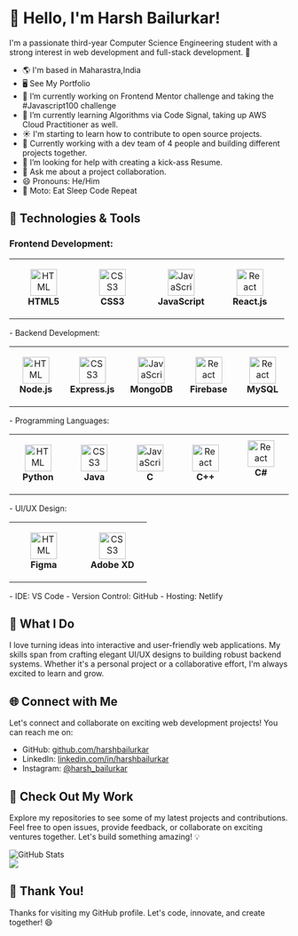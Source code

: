 # 👋 Hello, I'm Harsh Bailurkar!

I'm a passionate third-year Computer Science Engineering student with a strong interest in web development and full-stack development. 🚀
- 🌎 I'm based in Maharastra,India 
- 🖥️ See My Portfolio
- 🔭 I’m currently working on Frontend Mentor challenge and taking the #Javascript100 challenge
- 🌱 I’m currently learning Algorithms via Code Signal, taking up AWS Cloud Practitioner as well.
- ☀️ I'm starting to learn how to contribute to open source projects.
- 👯 Currently working with a dev team of 4 people and building different projects together.
- 🤔 I’m looking for help with creating a kick-ass Resume.
- 💬 Ask me about a project collaboration.
- 😄 Pronouns: He/Him
- 🔁 Moto: Eat Sleep Code Repeat

## 🔧 Technologies & Tools
### Frontend Development:
<table>
  <tr>
    <td align="center" height="108" width="108">
      <img
        src="https://cdn.jsdelivr.net/gh/devicons/devicon/icons/html5/html5-plain.svg"
        width="48"
        height="48"
        alt="HTML"
      />
      <br /><strong>HTML5</strong>
    </td>
    <td align="center" height="108" width="108">
      <img
        src="https://cdn.jsdelivr.net/gh/devicons/devicon/icons/css3/css3-plain.svg"
        width="48"
        height="48"
        alt="CSS3"
      />
      <br /><strong>CSS3</strong>
    </td>
    <td align="center" height="108" width="108">
      <img
        src="https://cdn.jsdelivr.net/gh/devicons/devicon/icons/javascript/javascript-plain.svg"
        width="48"
        height="48"
        alt="JavaScript"
      />
      <br /><strong>JavaScript</strong>
      </td>
    <td align="center" height="108" width="108">
      <img
        src="https://cdn.jsdelivr.net/gh/devicons/devicon/icons/react/react-original.svg"
        width="48"
        height="48"
        alt="React"
      />
      <br /><strong>React.js</strong>
      </td>
  </tr>
</table>
- Backend Development: 
<table>
  <tr>
    <td align="center" height="108" width="108">
      <img
        src="
"
        width="48"
        height="48"
        alt="HTML"
      />
      <br /><strong>Node.js</strong>
    </td>
    <td align="center" height="108" width="108">
      <img
        src="https://cdn.jsdelivr.net/gh/devicons/devicon/icons/css3/css3-plain.svg"
        width="48"
        height="48"
        alt="CSS3"
      />
      <br /><strong>Express.js</strong>
    </td>
    <td align="center" height="108" width="108">
      <img
        src="https://cdn.jsdelivr.net/gh/devicons/devicon/icons/javascript/javascript-plain.svg"
        width="48"
        height="48"
        alt="JavaScript"
      />
      <br /><strong>MongoDB</strong>
      </td>
    <td align="center" height="108" width="108">
      <img
        src="https://cdn.jsdelivr.net/gh/devicons/devicon/icons/react/react-original.svg"
        width="48"
        height="48"
        alt="React"
      />
      <br /><strong>Firebase</strong>
      </td>
    <td align="center" height="108" width="108">
      <img
        src="https://github.com/Harshbailurkar/Harshbailurkar/assets/113308692/5ac2d53d-e4f4-463b-ae6b-0d857d5358c6
"
        width="48"
        height="48"
        alt="React"
      />
      <br /><strong> MySQL</strong>
  </tr>
</table>
- Programming Languages: 
<table>
  <tr>
    <td align="center" height="108" width="108">
      <img
        src="https://github.com/Harshbailurkar/Harshbailurkar/assets/113308692/a2f002d9-f924-4024-b47b-3fbb10acda64

"
        width="48"
        height="48"
        alt="HTML"
      />
      <br /><strong>Python</strong>
    </td>
    <td align="center" height="108" width="108">
      <img
        src="https://github.com/Harshbailurkar/Harshbailurkar/assets/113308692/cb352a24-b176-45fe-8206-9ee7616fe549
"
        width="48"
        height="48"
        alt="CSS3"
      />
      <br /><strong>Java</strong>
    </td>
    <td align="center" height="108" width="108">
      <img
        src="https://github.com/Harshbailurkar/Harshbailurkar/assets/113308692/f9cb692e-acef-4e41-866f-c068ebbd468b
"
        width="48"
        height="48"
        alt="JavaScript"
      />
      <br /><strong>C</strong>
      </td>
    <td align="center" height="108" width="108">
      <img
        src="https://github.com/Harshbailurkar/Harshbailurkar/assets/113308692/1386c79b-0431-4b76-a7a9-d78e7d83b4b6
"
        width="48"
        height="48"
        alt="React"
      />
      <br /><strong>C++</strong>
      </td>
    <td align="center" height="108" width="108">
      <img
        src="https://github.com/Harshbailurkar/Harshbailurkar/assets/113308692/1b50fe41-ac50-4971-9c88-161f8117ff2a"
        width="48"
        height="48"
        alt="React"
      />
      <br /><strong>C#</strong>
  </tr>
</table>
- UI/UX Design: 
<table>
  <tr>
    <td align="center" height="108" width="108">
      <img
        src="https://github.com/Harshbailurkar/Harshbailurkar/assets/113308692/ed4c57e7-aa03-48f8-bd86-a6a353940353
"
        width="48"
        height="48"
        alt="HTML"
      />
      <br /><strong>Figma</strong>
    </td>
    <td align="center" height="108" width="108">
      <img
        src="https://github.com/Harshbailurkar/Harshbailurkar/assets/113308692/1b50fe41-ac50-4971-9c88-161f8117ff2a
"
        width="48"
        height="48"
        alt="CSS3"
      />
      <br /><strong>Adobe XD</strong>
    </td>
    
  </tr>
</table>
- IDE: VS Code
- Version Control: GitHub
- Hosting: Netlify

## 🌟 What I Do

I love turning ideas into interactive and user-friendly web applications. My skills span from crafting elegant UI/UX designs to building robust backend systems. Whether it's a personal project or a collaborative effort, I'm always excited to learn and grow.

## 🌐 Connect with Me

Let's connect and collaborate on exciting web development projects! You can reach me on:

- GitHub: [github.com/harshbailurkar](https://github.com/Harshbailurkar)
- LinkedIn: [linkedin.com/in/harshbailurkar](https://www.linkedin.com/in/harsh-bailurkar-011291247/)
- Instagram: [@harsh_bailurkar](https://www.instagram.com/harsh_bailurkar/)

## 🚀 Check Out My Work

Explore my repositories to see some of my latest projects and contributions. Feel free to open issues, provide feedback, or collaborate on exciting ventures together. Let's build something amazing! 💡

![GitHub Stats](https://github-readme-stats.vercel.app/api?username=harshbailurkar&show_icons=true&count_private=true&hide=contribs,issues&theme=tokyonight)
<br>
<img src="https://github-readme-stats.vercel.app/api/top-langs/?username=harshbailurkar&langs_count=5&theme=tokyonight">

## 🌟 Thank You!

Thanks for visiting my GitHub profile. Let's code, innovate, and create together! 😄
